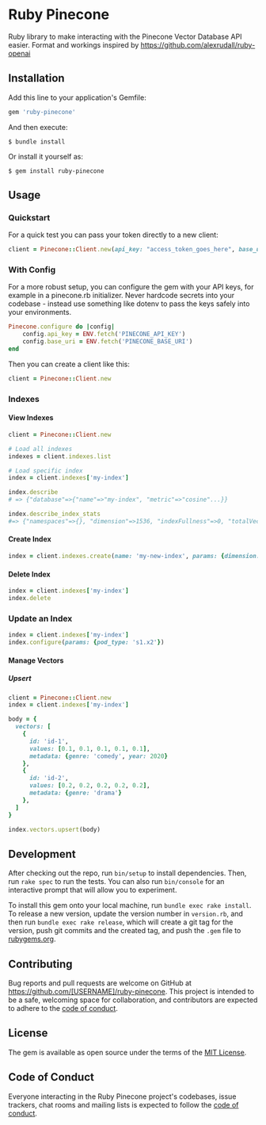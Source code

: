 # Ruby Pinecone

Ruby library to make interacting with the Pinecone Vector Database API easier.
Format and workings inspired by https://github.com/alexrudall/ruby-openai

## Installation

Add this line to your application's Gemfile:

```ruby
gem 'ruby-pinecone'
```

And then execute:

    $ bundle install

Or install it yourself as:

    $ gem install ruby-pinecone

## Usage

### Quickstart

For a quick test you can pass your token directly to a new client:

```ruby
client = Pinecone::Client.new(api_key: "access_token_goes_here", base_uri: "https://index_name-project_id.svc.environment.pinecone.io")
```

### With Config

For a more robust setup, you can configure the gem with your API keys, for example in a pinecone.rb initializer. Never hardcode secrets into your codebase - instead use something like dotenv to pass the keys safely into your environments.

```ruby
Pinecone.configure do |config|
    config.api_key = ENV.fetch('PINECONE_API_KEY')
    config.base_uri = ENV.fetch('PINECONE_BASE_URI')
end
```
Then you can create a client like this:

```ruby
client = Pinecone::Client.new
```

### Indexes

#### View Indexes
```ruby
client = Pinecone::Client.new

# Load all indexes
indexes = client.indexes.list

# Load specific index
index = client.indexes['my-index']

index.describe
# => {"database"=>{"name"=>"my-index", "metric"=>"cosine"...}}

index.describe_index_stats
#=> {"namespaces"=>{}, "dimension"=>1536, "indexFullness"=>0, "totalVectorCount"=>0}
```

#### Create Index
```ruby
index = client.indexes.create(name: 'my-new-index', params: {dimension: 1536})
```

#### Delete Index
```ruby
index = client.indexes['my-index']
index.delete
```

### Update an Index
```ruby
index = client.indexes['my-index']
index.configure(params: {pod_type: 's1.x2'})
```

#### Manage Vectors

##### Upsert
```ruby
client = Pinecone::Client.new
index = client.indexes['my-index']

body = {
  vectors: [
    {
      id: 'id-1',
      values: [0.1, 0.1, 0.1, 0.1, 0.1],
      metadata: {genre: 'comedy', year: 2020}
    },
    {
      id: 'id-2',
      values: [0.2, 0.2, 0.2, 0.2, 0.2],
      metadata: {genre: 'drama'}
    },
  ]
}

index.vectors.upsert(body)
```

## Development

After checking out the repo, run `bin/setup` to install dependencies. Then, run `rake spec` to run the tests. You can also run `bin/console` for an interactive prompt that will allow you to experiment.

To install this gem onto your local machine, run `bundle exec rake install`. To release a new version, update the version number in `version.rb`, and then run `bundle exec rake release`, which will create a git tag for the version, push git commits and the created tag, and push the `.gem` file to [rubygems.org](https://rubygems.org).

## Contributing

Bug reports and pull requests are welcome on GitHub at https://github.com/[USERNAME]/ruby-pinecone. This project is intended to be a safe, welcoming space for collaboration, and contributors are expected to adhere to the [code of conduct](https://github.com/[USERNAME]/ruby-pinecone/blob/main/CODE_OF_CONDUCT.md).

## License

The gem is available as open source under the terms of the [MIT License](https://opensource.org/licenses/MIT).

## Code of Conduct

Everyone interacting in the Ruby Pinecone project's codebases, issue trackers, chat rooms and mailing lists is expected to follow the [code of conduct](https://github.com/[USERNAME]/ruby-pinecone/blob/main/CODE_OF_CONDUCT.md).
